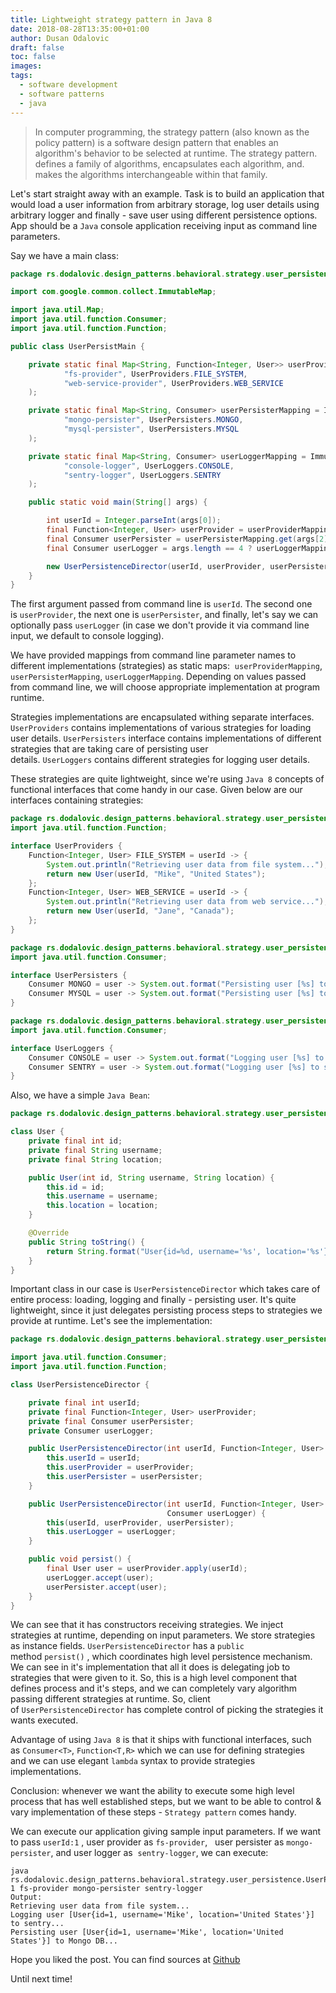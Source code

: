 ```yaml
---
title: Lightweight strategy pattern in Java 8
date: 2018-08-28T13:35:00+01:00
author: Dusan Odalovic
draft: false
toc: false
images:
tags:
  - software development
  - software patterns
  - java
---
```


> In computer programming, the strategy pattern (also known as the policy pattern) is a software design pattern that enables an 
>algorithm's behavior to be selected at runtime. The strategy pattern. defines a family of algorithms, encapsulates each algorithm, 
>and. makes the algorithms interchangeable within that family.

Let's start straight away with an example. Task is to build an application that would load a user information from arbitrary storage, 
log user details using arbitrary logger and finally - save user using different persistence options. App should be a `Java` console 
application receiving input as command line parameters.

Say we have a main class:

```java
package rs.dodalovic.design_patterns.behavioral.strategy.user_persistence;

import com.google.common.collect.ImmutableMap;

import java.util.Map;
import java.util.function.Consumer;
import java.util.function.Function;

public class UserPersistMain {

    private static final Map<String, Function<Integer, User>> userProviderMapping = ImmutableMap.of(
            "fs-provider", UserProviders.FILE_SYSTEM,
            "web-service-provider", UserProviders.WEB_SERVICE
    );

    private static final Map<String, Consumer> userPersisterMapping = ImmutableMap.of(
            "mongo-persister", UserPersisters.MONGO,
            "mysql-persister", UserPersisters.MYSQL
    );

    private static final Map<String, Consumer> userLoggerMapping = ImmutableMap.of(
            "console-logger", UserLoggers.CONSOLE,
            "sentry-logger", UserLoggers.SENTRY
    );

    public static void main(String[] args) {

        int userId = Integer.parseInt(args[0]);
        final Function<Integer, User> userProvider = userProviderMapping.get(args[1]);
        final Consumer userPersister = userPersisterMapping.get(args[2]);
        final Consumer userLogger = args.length == 4 ? userLoggerMapping.get(args[3]) : UserLoggers.CONSOLE;

        new UserPersistenceDirector(userId, userProvider, userPersister, userLogger).persist();
    }
}
```

The first argument passed from command line is `userId`. The second one is `userProvider`, the next one is `userPersister`, and 
finally, let's say we can optionally pass `userLogger` (in case we don't provide it via command line input, we default to console 
logging).

We have provided mappings from command line parameter names to different implementations (strategies) as static maps: 
`userProviderMapping`, `userPersisterMapping`, `userLoggerMapping`. Depending on values passed from command line, we will choose 
appropriate implementation at program runtime.

Strategies implementations are encapsulated withing separate interfaces. `UserProviders` contains implementations of various strategies 
for loading user details. `UserPersisters` interface contains implementations of different strategies that are taking care of 
persisting user details. `UserLoggers` contains different strategies for logging user details. 

These strategies are quite lightweight, since we're using `Java 8` concepts of functional interfaces that come handy in our case. 
Given below are our interfaces containing strategies:

```java
package rs.dodalovic.design_patterns.behavioral.strategy.user_persistence;
import java.util.function.Function;

interface UserProviders {
    Function<Integer, User> FILE_SYSTEM = userId -> {
        System.out.println("Retrieving user data from file system...");
        return new User(userId, "Mike", "United States");
    };
    Function<Integer, User> WEB_SERVICE = userId -> {
        System.out.println("Retrieving user data from web service...");
        return new User(userId, "Jane", "Canada");
    };
}
```

```java
package rs.dodalovic.design_patterns.behavioral.strategy.user_persistence;
import java.util.function.Consumer;

interface UserPersisters {
    Consumer MONGO = user -> System.out.format("Persisting user [%s] to Mongo DB...%n", user.toString());
    Consumer MYSQL = user -> System.out.format("Persisting user [%s] to MySQL DB...%n", user.toString());
}
```

```java
package rs.dodalovic.design_patterns.behavioral.strategy.user_persistence;
import java.util.function.Consumer;

interface UserLoggers {
    Consumer CONSOLE = user -> System.out.format("Logging user [%s] to console...%n", user.toString());
    Consumer SENTRY = user -> System.out.format("Logging user [%s] to sentry...%n", user.toString());
}
```

Also, we have a simple `Java Bean`:

```java
package rs.dodalovic.design_patterns.behavioral.strategy.user_persistence;

class User {
    private final int id;
    private final String username;
    private final String location;

    public User(int id, String username, String location) {
        this.id = id;
        this.username = username;
        this.location = location;
    }

    @Override
    public String toString() {
        return String.format("User{id=%d, username='%s', location='%s'}", id, username, location);
    }
}
```

Important class in our case is `UserPersistenceDirector` which takes care of entire process: loading, logging and finally - persisting 
user. It's quite lightweight, since it just delegates persisting process steps to strategies we provide at runtime. Let's see the 
implementation:

```java
package rs.dodalovic.design_patterns.behavioral.strategy.user_persistence;

import java.util.function.Consumer;
import java.util.function.Function;

class UserPersistenceDirector {

    private final int userId;
    private final Function<Integer, User> userProvider;
    private final Consumer userPersister;
    private Consumer userLogger;

    public UserPersistenceDirector(int userId, Function<Integer, User> userProvider, Consumer userPersister) {
        this.userId = userId;
        this.userProvider = userProvider;
        this.userPersister = userPersister;
    }

    public UserPersistenceDirector(int userId, Function<Integer, User> userProvider, Consumer userPersister,
                                   Consumer userLogger) {
        this(userId, userProvider, userPersister);
        this.userLogger = userLogger;
    }

    public void persist() {
        final User user = userProvider.apply(userId);
        userLogger.accept(user);
        userPersister.accept(user);
    }
}
```

We can see that it has constructors receiving strategies. We inject strategies at runtime, depending on input parameters. We store 
strategies as instance fields. `UserPersistenceDirector` has a `public` method `persist()` , which coordinates high level persistence 
mechanism. We can see in it's implementation that all it does is delegating job to strategies that were given to it. So, this is a 
high level component that defines process and it's steps, and we can completely vary algorithm passing different strategies at 
runtime. So, client of `UserPersistenceDirector` has complete control of picking the strategies it wants executed.

Advantage of using `Java 8` is that it ships with functional interfaces, such as `Consumer<T>`, `Function<T,R>` which we can use for 
defining strategies and we can use elegant `lambda` syntax to provide strategies implementations.

Conclusion: whenever we want the ability to execute some high level process that has well established steps, but we want to be able 
to control & vary implementation of these steps - `Strategy pattern` comes handy.

We can execute our application giving sample input parameters. If we want to pass `userId:1` , user provider as `fs-provider`,  
user persister as `mongo-persister`, and user logger as  `sentry-logger`, we can execute:

```shell script
java rs.dodalovic.design_patterns.behavioral.strategy.user_persistence.UserPersistMain 1 fs-provider mongo-persister sentry-logger
Output:
Retrieving user data from file system...
Logging user [User{id=1, username='Mike', location='United States'}] to sentry...
Persisting user [User{id=1, username='Mike', location='United States'}] to Mongo DB...
```

Hope you liked the post. You can find sources at [Github](https://gist.github.com/dodalovic/99aff2a2e6407f196204)

Until next time!